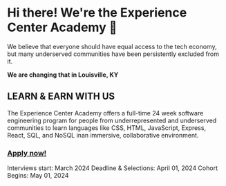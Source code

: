# Hi there! We're the Experience Center Academy 🚀

We believe that everyone should have equal access to the tech economy, but many underserved communities have been persistently excluded from it. 

<b>We are changing that in Louisville, KY</b>

## LEARN & EARN WITH US

The Experience Center Academy offers a full-time 24 week software engineering program for people from underrepresented and underserved communities to learn languages like CSS, HTML, JavaScript, Express, React, SQL, and NoSQL inan immersive, collaborative environment.

### [Apply now!](humana.io/xca)

Interviews start: March 2024
Deadline & Selections: April 01, 2024
Cohort Begins: May 01, 2024
